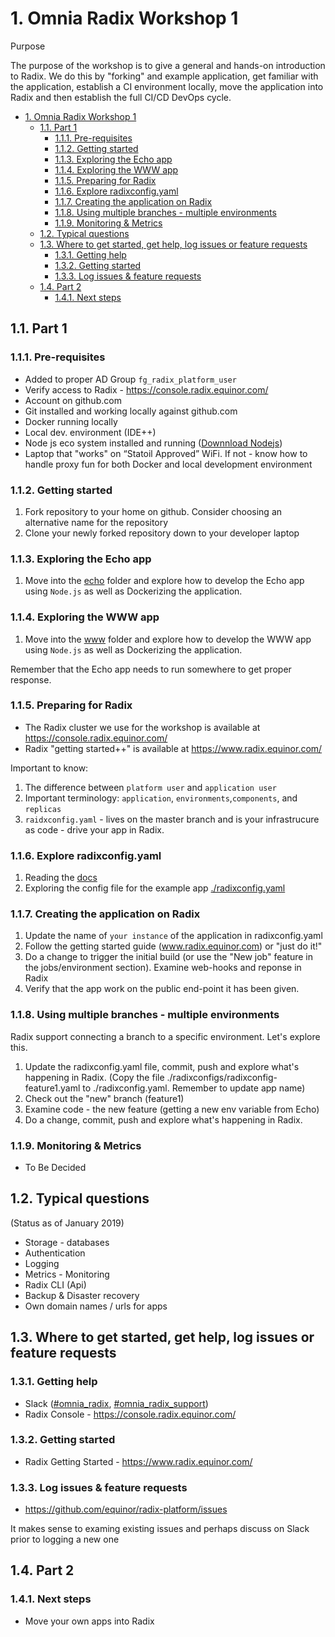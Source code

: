  <!-- markdownlint-disable MD014 MD007 MD034-->

# 1. Omnia Radix Workshop 1

Purpose

The purpose of the workshop is to give a general and hands-on introduction to Radix. We do this by "forking" and example application, get familiar with the application, establish a CI environment locally, move the application into Radix and then establish the full CI/CD DevOps cycle.

<!-- TOC -->

- [1. Omnia Radix Workshop 1](#1-omnia-radix-workshop-1)
    - [1.1. Part 1](#11-part-1)
        - [1.1.1. Pre-requisites](#111-pre-requisites)
        - [1.1.2. Getting started](#112-getting-started)
        - [1.1.3. Exploring the Echo app](#113-exploring-the-echo-app)
        - [1.1.4. Exploring the WWW app](#114-exploring-the-www-app)
        - [1.1.5. Preparing for Radix](#115-preparing-for-radix)
        - [1.1.6. Explore radixconfig.yaml](#116-explore-radixconfigyaml)
        - [1.1.7. Creating the application on Radix](#117-creating-the-application-on-radix)
        - [1.1.8. Using multiple branches - multiple environments](#118-using-multiple-branches---multiple-environments)
        - [1.1.9. Monitoring & Metrics](#119-monitoring--metrics)
    - [1.2. Typical questions](#12-typical-questions)
    - [1.3. Where to get started, get help, log issues or feature requests](#13-where-to-get-started-get-help-log-issues-or-feature-requests)
        - [1.3.1. Getting help](#131-getting-help)
        - [1.3.2. Getting started](#132-getting-started)
        - [1.3.3. Log issues & feature requests](#133-log-issues--feature-requests)
    - [1.4. Part 2](#14-part-2)
        - [1.4.1. Next steps](#141-next-steps)

<!-- /TOC -->

## 1.1. Part 1

### 1.1.1. Pre-requisites

- Added to proper AD Group ```fg_radix_platform_user```
- Verify access to Radix - https://console.radix.equinor.com/
- Account on github.com
- Git installed and working locally against github.com
- Docker running locally
- Local dev. environment (IDE++)
- Node js eco system installed and running ([Downnload Nodejs](https://nodejs.org/en/download/))
- Laptop that "works" on “Statoil Approved” WiFi. If not - know how to handle proxy fun for both Docker and local development environment

### 1.1.2. Getting started

1. Fork repository to your home on github. Consider choosing an alternative name for the repository
2. Clone your newly forked repository down to your developer laptop

### 1.1.3. Exploring the Echo app

1. Move into the [echo](../echo/) folder and explore how to develop the Echo app using ```Node.js``` as well as Dockerizing the application.

### 1.1.4. Exploring the WWW app

1. Move into the [www](../www/) folder and explore how to develop the WWW app using ```Node.js``` as well as Dockerizing the application.

Remember that the Echo app needs to run somewhere to get proper response.

### 1.1.5. Preparing for Radix

- The Radix cluster we use for the workshop is available at https://console.radix.equinor.com/
- Radix "getting started++" is available at https://www.radix.equinor.com/

Important to know:

1. The difference between ```platform user``` and ```application user```
2. Important terminology: ```application```, ```environments```,```components```, and ```replicas```
3. ```raidxconfig.yaml``` - lives on the master branch and is your infrastrucure as code - drive your app in Radix.

### 1.1.6. Explore radixconfig.yaml

1. Reading the [docs](https://github.com/equinor/radix-operator/blob/master/docs/radixconfig.md)
2. Exploring the config file for the example app [./radixconfig.yaml](../radixconfig.yaml)

### 1.1.7. Creating the application on Radix

1. Update the name of ```your instance``` of the application in radixconfig.yaml
2. Follow the getting started guide (www.radix.equinor.com) or "just do it!"
3. Do a change to trigger the initial build (or use the "New job" feature in the jobs/environment section). Examine web-hooks and reponse in Radix
4. Verify that the app work on the public end-point it has been given.

### 1.1.8. Using multiple branches - multiple environments

Radix support connecting a branch to a specific environment. Let's explore this.

1. Update the radixconfig.yaml file, commit, push and explore what's happening in Radix. (Copy the file ./radixconfigs/radixconfig-feature1.yaml to ./radixconfig.yaml. Remember to update app name)
2. Check out the "new" branch (feature1)
3. Examine code - the new feature  (getting a new env variable from Echo)
4. Do a change, commit, push and explore what's happening in Radix.

### 1.1.9. Monitoring & Metrics

- To Be Decided

## 1.2. Typical questions

(Status as of January 2019)

- Storage - databases
- Authentication
- Logging
- Metrics - Monitoring
- Radix CLI (Api)
- Backup & Disaster recovery
- Own domain names / urls for apps

## 1.3. Where to get started, get help, log issues or feature requests

### 1.3.1. Getting help

- Slack ([#omnia_radix](https://equinor.slack.com/messages/C8U7XGGAJ), [#omnia_radix_support](https://equinor.slack.com/messages/CBKM6N2JY))
- Radix Console -  https://console.radix.equinor.com/

### 1.3.2. Getting started

- Radix Getting Started - https://www.radix.equinor.com/

### 1.3.3. Log issues & feature requests

- https://github.com/equinor/radix-platform/issues

It makes sense to examing existing issues and perhaps discuss on Slack prior to logging a new one

## 1.4. Part 2

### 1.4.1. Next steps

- Move your own apps into Radix
